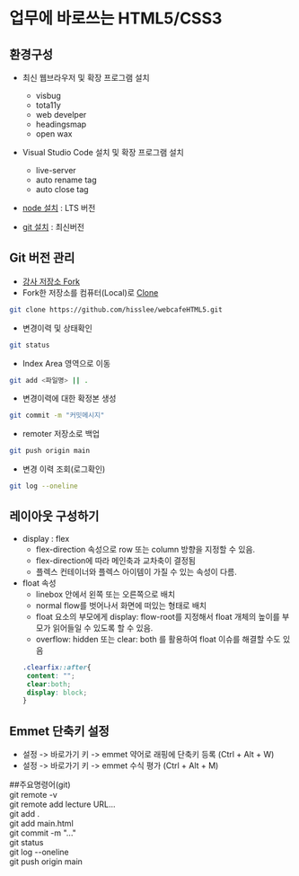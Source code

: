 # 업무에 바로쓰는 HTML5/CSS3

## 환경구성
- 최신 웹브라우저 및 확장 프로그램 설치
  - visbug
  - tota11y
  - web develper
  - headingsmap
  - open wax
- Visual Studio Code  설치 및 확장 프로그램 설치
  - live-server
  - auto rename tag
  - auto close tag

- [node 설치](https://nodejs.org/ko/)
: LTS 버전
- [git 설치](https://git-scm.com/) : 최신버전

## Git 버전 관리
- [강사 저장소 Fork](https://github.com/seulbinim/webcafeHTML5)
- Fork한 저장소를 컴퓨터(Local)로 [Clone](https://github.com/hisslee/webcafeHTML5.git)  
```bash
git clone https://github.com/hisslee/webcafeHTML5.git
```

- 변경이력 및 상태확인  
```bash
git status
```
- Index Area 영역으로 이동
```bash
git add <파일명> || .
```
- 변경이력에 대한 확정본 생성
```bash
git commit -m "커밋메시지"
```
- remoter 저장소로 백업
```bash
git push origin main
```
- 변경 이력 조회(로그확인)
```bash
git log --oneline
```

## 레이아웃 구성하기
- display : flex
  - flex-direction 속성으로 row 또는 column 방향을 지정할 수 있음.
  - flex-direction에 따라 메인축과 교차축이 결정됨
  - 플렉스 컨테이너와 플렉스 아이템이 가질 수 있는 속성이 다름.
- float 속성
  - linebox 안에서 왼쪽 또는 오른쪽으로 배치
  - normal flow를 벗어나서 화면에 떠있는 형태로 배치
  - float 요소의 부모에게 display: flow-root를 지정해서 float 개체의 높이를 부모가 읽어들일 수 있도록 할 수 있음.
  - overflow: hidden 또는 clear: both 를 활용하여 float 이슈를 해결할 수도 있음
  ```css
  .clearfix::after{
   content: "";
   clear:both;
   display: block;
  }
  ```

## Emmet 단축키 설정
- 설정 -> 바로가기 키 -> emmet 약어로 래핑에 단축키 등록 (Ctrl + Alt + W)
- 설정 -> 바로가기 키 -> emmet 수식 평가 (Ctrl + Alt + M)

##주요명령어(git)  
git remote -v  
git remote add lecture URL...  
git add .  
git add main.html  
git commit -m "..."  
git status  
git log --oneline  
git push origin main  
